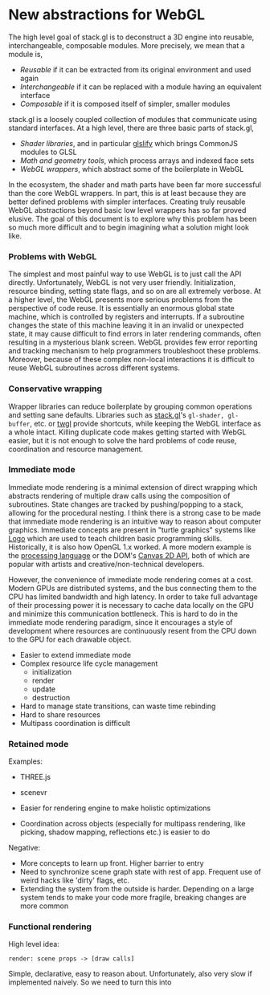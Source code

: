 # New abstractions for WebGL

The high level goal of stack.gl is to deconstruct a 3D engine into reusable, interchangeable, composable modules.  More precisely, we mean that a module is,

* *Reusable* if it can be extracted from its original environment and used again
* *Interchangeable* if it can be replaced with a module having an equivalent interface
* *Composable* if it is composed itself of simpler, smaller modules

stack.gl is a loosely coupled collection of modules that communicate using standard interfaces.  At a high level, there are three basic parts of stack.gl,

* *Shader libraries*, and in particular [glslify](https://github.com/stackgl/glslify) which brings CommonJS modules to GLSL
* *Math and geometry tools*, which process arrays and indexed face sets
* *WebGL wrappers*, which abstract some of the boilerplate in WebGL

In the ecosystem, the shader and math parts have been far more successful than the core WebGL wrappers.  In part, this is at least because they are better defined problems with simpler interfaces.  Creating truly reusable WebGL abstractions beyond basic low level wrappers has so far proved elusive.  The goal of this document is to explore why this problem has been so much more difficult and to begin imagining what a solution might look like.

### Problems with WebGL

The simplest and most painful way to use WebGL is to just call the API directly. Unfortunately, WebGL is not very user friendly.  Initialization, resource binding, setting state flags, and so on are all extremely verbose.  At a higher level, the WebGL presents more serious problems from the perspective of code reuse.  It is essentially an enormous global state machine, which is controlled by registers and interrupts.  If a subroutine changes the state of this machine leaving it in an invalid or unexpected state, it may cause difficult to find errors in later rendering commands, often resulting in a mysterious blank screen. WebGL provides few error reporting and tracking mechanism to help programmers troubleshoot these problems.  Moreover, because of these complex non-local interactions it is difficult to reuse WebGL subroutines across different systems.

### Conservative wrapping

Wrapper libraries can reduce boilerplate by grouping common operations and setting sane defaults.  Libraries such as [stack.gl](http://stack.gl)'s `gl-shader, gl-buffer`, etc. or [twgl](http://twgljs.org/) provide shortcuts, while keeping the WebGL interface as a whole intact.  Killing duplicate code makes getting started with WebGL easier, but it is not enough to solve the hard problems of code reuse, coordination and resource management.

### Immediate mode

Immediate mode rendering is a minimal extension of direct wrapping which abstracts rendering of multiple draw calls using the composition of subroutines. State changes are tracked by pushing/popping to a stack, allowing for the procedural nesting. I think there is a strong case to be made that immediate mode rendering is an intuitive way to reason about computer graphics. Immediate concepts are present in "turtle graphics" systems like [Logo](https://en.wikipedia.org/wiki/Turtle_graphics) which are used to teach children basic programming skills. Historically, it is also how OpenGL 1.x worked. A more modern example is the [processing language](https://processing.org) or the DOM's [Canvas 2D API](https://developer.mozilla.org/en-US/docs/Web/API/Canvas_API), both of which are popular with artists and creative/non-technical developers.

However, the convenience of immediate mode rendering comes at a cost. Modern GPUs are distributed systems, and the bus connecting them to the CPU has limited bandwidth and high latency. In order to take full advantage of their processing power it is necessary to cache data locally on the GPU and minimize this communication bottleneck. This is hard to do in the immediate mode rendering paradigm, since it encourages a style of development where resources are continuously resent from the CPU down to the GPU for each drawable object.



* Easier to extend immediate mode
* Complex resource life cycle management
    + initialization
    + render
    + update
    + destruction
* Hard to manage state transitions, can waste time rebinding
* Hard to share resources
* Multipass coordination is difficult

### Retained mode

Examples:

* THREE.js
* scenevr


* Easier for rendering engine to make holistic optimizations
* Coordination across objects (especially for multipass rendering, like picking, shadow mapping, reflections etc.) is easier to do


Negative:

* More concepts to learn up front.  Higher barrier to entry
* Need to synchronize scene graph state with rest of app.  Frequent use of weird hacks like 'dirty' flags, etc.
* Extending the system from the outside is harder.  Depending on a large system tends to make your code more fragile, breaking changes are more common


### Functional rendering

High level idea:

`render: scene props -> [draw calls]`

Simple, declarative, easy to reason about.  Unfortunately, also very slow if implemented naively.  So we need to turn this into
